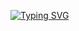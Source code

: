 <a href="https://git.io/typing-svg"><img src="https://readme-typing-svg.demolab.com?font=Fira+Code&pause=1000&color=00F75D&multiline=true&random=false&width=435&lines=Hello!+What+gets+you+here%3F;Im+Orly%2C+That+Who+Always+Gets+bored" alt="Typing SVG" /></a>
